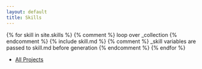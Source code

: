 ```yaml
---
layout: default
title: Skills
---
```

<!-- skills -->
<section>
	<!-- Selection of highlighted skills. _skills collection is looped over. If a skill is marked to be included, a skill_include is called with scope of .skill variables(passed from the skill). --> 
    <div class="features">
        <!-- TODO update blubs-->
        {% for skill in site.skills %} 	{% comment %}
                                        loop over _collection
                                        {% endcomment %}
        {% include skill.md %}			{% comment %}
                                        _skill variables are passed to skill.md before generation
                                        {% endcomment %}
        {% endfor %}
    </div>
    <div>
        <ul class="actions">
            <li><a href="{{'/projects.html' |  relative_url }}" class="button">All Projects</a></li>
        </ul>
    </div>
</section>
